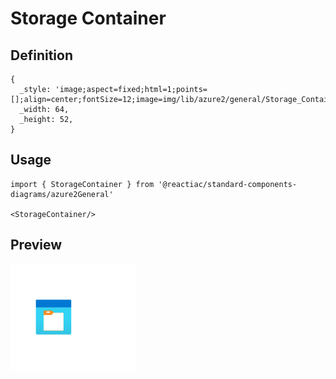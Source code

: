 # Storage Container

## Definition

```
{
  _style: 'image;aspect=fixed;html=1;points=[];align=center;fontSize=12;image=img/lib/azure2/general/Storage_Container.svg;strokeColor=none;',
  _width: 64,
  _height: 52,
}
```

## Usage

```
import { StorageContainer } from '@reactiac/standard-components-diagrams/azure2General'

<StorageContainer/>
```

## Preview

<img src="./storage-container.png" width="200"/>
